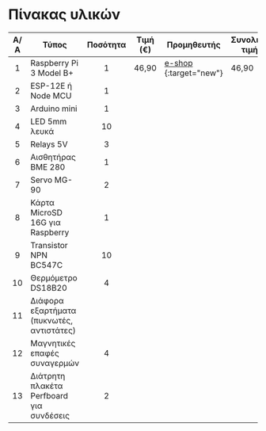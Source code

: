 Πίνακας υλικών
======================

|Α/Α|   Τύπος	                                  | Ποσότητα| Τιμή (€) | Προμηθευτής | Συνολική τιμή | 
|:--:|------------------------------------------|:-------:|----------|-------------|---------------|
| 1	| Raspberry Pi 3 Model B+                   |    1    | 46,90    | [e-shop](https://www.e-shop.gr/modmypi-mmp-1153-raspberry-pi-3-model-b--p-PER.818063) {:target="new"} | 46,90 |
| 2	| ESP-12E ή Node MCU	                       |    1    |
| 3	| Arduino mini	                             |    1    |
| 4	| LED 5mm λευκά	                            |   10    |
| 5	| Relays 5V	                                |    3    |
| 6	| Αισθητήρας BME 280	                       |    1    |
| 7	| Servo MG-90	                              |    2    |
| 8	| Κάρτα MicroSD 16G για Raspberry	          |    1    |
| 9	| Transistor NPN BC547C	                    |   10    |
|10	| Θερμόμετρο DS18B20	                       |    4    |
|11	| Διάφορα εξαρτήματα (πυκνωτές, αντιστάτες) |	        |
|12	| Μαγνητικές επαφές συναγερμών	             |    4    |
|13	| Διάτρητη πλακέτα Perfboard για συνδέσεις	 |    2    |
